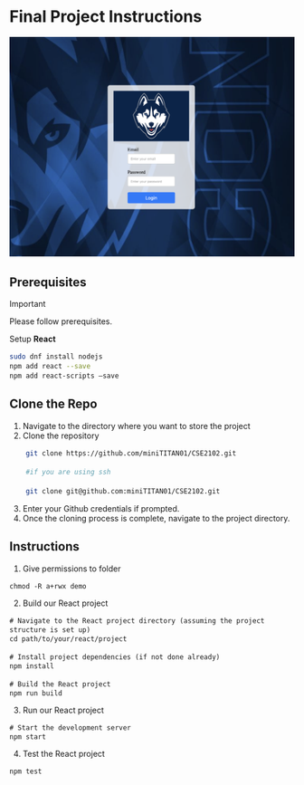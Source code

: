 # Final Project Instructions 

<img src="screenShot.png" alt="My Image" width="800">

## **Prerequisites**
> [!IMPORTANT]
> Please follow prerequisites.

Setup **React** 
```bash 
sudo dnf install nodejs
npm add react --save
npm add react-scripts –save
 ```

## **Clone the Repo**

1. Navigate to the directory where you want to store the project 
2. Clone the repository 
``` bash 
    git clone https://github.com/miniTITAN01/CSE2102.git
    
    #if you are using ssh 

    git clone git@github.com:miniTITAN01/CSE2102.git
```

3. Enter your Github credentials if prompted. 
4. Once the cloning process is complete, navigate to the project directory. 

## **Instructions** 

1. Give permissions to folder 
```
chmod -R a+rwx demo  
```

2. Build our React project 
```
# Navigate to the React project directory (assuming the project structure is set up)
cd path/to/your/react/project

# Install project dependencies (if not done already)
npm install

# Build the React project
npm run build
```

3. Run our React project 
```
# Start the development server
npm start
```
4. Test the React project
```
npm test
```




